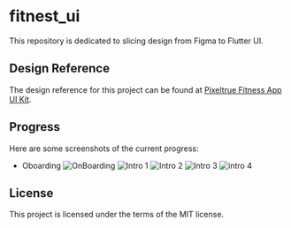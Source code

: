 # fitnest_ui

This repository is dedicated to slicing design from Figma to Flutter UI.

## Design Reference

The design reference for this project can be found at [Pixeltrue Fitness App UI Kit](https://www.pixeltrue.com/free-ui-kits/fitness-app-ui-kit).


## Progress
Here are some screenshots of the current progress:
- Oboarding
  ![OnBoarding](https://github.com/agpprastyo/fitnest_ui/blob/87b46ef469058c223403e829e80c2aae168c8e45/screenshot/onboarding.png) ![Intro 1](https://github.com/agpprastyo/fitnest_ui/blob/01ff1de35a4310b1a21c045af29d32beec822aae/screenshot/intro1.png) ![Intro 2](https://github.com/agpprastyo/fitnest_ui/blob/01ff1de35a4310b1a21c045af29d32beec822aae/screenshot/intro2.png) ![Intro 3](https://github.com/agpprastyo/fitnest_ui/blob/01ff1de35a4310b1a21c045af29d32beec822aae/screenshot/intro3.png) ![intro 4](https://github.com/agpprastyo/fitnest_ui/blob/01ff1de35a4310b1a21c045af29d32beec822aae/screenshot/intro4.png)

## License

This project is licensed under the terms of the MIT license.
